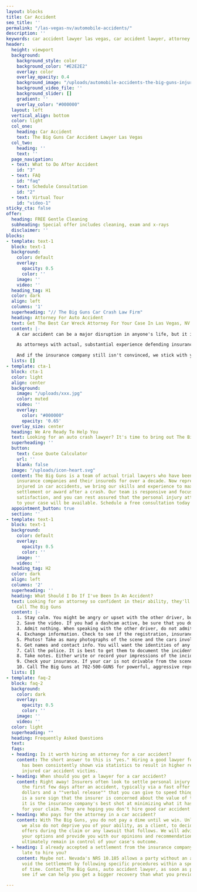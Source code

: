 ```yaml
---
layout: blocks
title: Car Accident
seo_title: ''
permalink: "/las-vegas-nv/automobile-accidents/"
description: ''
keywords: car accident lawyer las vegas, car accident lawyer, attorney for auto accident, car crash law firm, auto crash lawyer, good lawyer for car accident, best car wreck attorney, good car accident lawyers, auto accident lawyer, local auto accident lawyers
header:
  height: viewport
  background:
    background_style: color
    background_color: "#E2E2E2"
    overlay: color
    overlay_opacity: 0.4
    background_image: "/uploads/automobile-accidents-the-big-guns-injury-attorneys-las-vegas.jpg"
    background_video_file: ''
    background_slider: []
    gradient: ''
    overlay_color: "#000000"
  layout: left
  vertical_align: bottom
  color: light
  col_one:
    heading: Car Accident
    text: The Big Guns Car Accident Lawyer Las Vegas
  col_two:
    heading: ''
    text: ''
  page_navigation:
  - text: What to Do After Accident
    id: "3"
  - text: FAQ
    id: "faq"
  - text: Schedule Consultation
    id: "2"
  - text: Virtual Tour
    id: "video-1"
sticky_cta: false
offer:
  heading: FREE Gentle Cleaning
  subheading: Special offer includes cleaning, exam and x-rays
  disclaimer: ''
blocks:
- template: text-1
  block: text-1
  background:
    color: default
    overlay:
      opacity: 0.5
      color: ''
    image: ''
    video: ''
  heading_tag: H1
  color: dark
  align: left
  columns: '1'
  superheading: "// The Big Guns Car Crash Law Firm"
  heading: Attorney For Auto Accident
  text: Get The Best Car Wreck Attorney For Your Case In Las Vegas, NV
  content: |-
    A car accident can be a major disruption in anyone's life, but it is even worse when it results in an injury. It is almost always worth hiring a lawyer to represent you for a car accident for many reasons. The nature of your injuries, the types of treatment that are actually effective, how to negotiate with the insurer of the at-fault driver, and even negotiating the replacement or repairs to your car are all issues that take additional time and expertise to understand and process effectively. Insurers know this, and they often seek to make the situation ""easy"" for claimants by making extraordinarily low offers while you try to deal with the disruption caused by their client.

    As attorneys with actual, substantial experience defending insurance companies and their clients for well over a decade, we know how to handle your personal injury case. We know how to best handle the insurance claim stage and develop the evidence supporting your claim, argue the issues with the insurer's claims handling professionals in a convincing way, and give your claim the best chance of being paid out without the need for a lawsuit. We know what the insurers look at when evaluating your case, and we will do what we can to get them to see your claim's value in the same way we do.

    And if the insurance company still isn't convinced, we stick with you through the lawsuit. We have an active litigation and trial practice, and we will not take a case that we do not feel confident in litigating if need be. As we have actual trial experience, your lawsuit will not be handed off to an attorney you never met and has no history of working on the file.
  lists: []
- template: cta-1
  block: cta-1
  color: light
  align: center
  background:
    image: "/uploads/xxx.jpg"
    color: muted
    video: ''
    overlay:
      color: "#000000"
      opacity: '0.65'
  overlay_size: center
  heading: We Are Ready To Help You
  text: Looking for an auto crash lawyer? It's time to bring out The Big Guns
  superheading: ''
  button:
    text: Case Quote Calculator
    url: ''
    blank: false
  image: "/uploads/icon-heart.svg"
  content: The Big Guns is a team of actual trial lawyers who have been representing
    insurance companies and their insureds for over a decade. Now representing people
    injured in car accidents, we bring our skills and experience to maximize your
    settlement or award after a crash. Our team is responsive and focused on client
    satisfaction, and you can rest assured that the personal injury attorneys assigned
    to your case will be available. Schedule a free consultation today!
  appointment_button: true
  section: ''
- template: text-1
  block: text-1
  background:
    color: default
    overlay:
      opacity: 0.5
      color: ''
    image: ''
    video: ''
  heading_tag: H2
  color: dark
  align: left
  columns: '2'
  superheading: ''
  heading: What Should I Do If I've Been In An Accident?
  text: Looking for an attorney so confident in their ability, they'll front the cost...
    Call The Big Guns
  content: |-
    1. Stay calm. You might be angry or upset with the other driver, but do not lose your cool. Now is not the time to prove your case, nor to express your anger with the other driver.  
    2. Save the video. If you had a dashcam active, be sure that you do what you need to do to ensure that it saves the video footage of the accident. Keep the camera safe. Note whether the other driver's car also had a dashcam.
    3. Admit nothing. When speaking with the other driver, do not admit fault and do not make any statements about whether you are injured. People are often filled with adrenaline after an accident, and pain from the encounter may only set in hours after the event. Let the other side talk, and later take note of what they said.
    4. Exchange information. Check to see if the registration, insurance, and names all match. If not, ask for clarification as to relationships.  
    5. Photos! Take as many photographs of the scene and the cars involved as you can. Save them to a location off of your phone after the accident so that they will not be lost, such as with dropbox, onedrive, box, or icloud. Be sure to get photos of the license plate, any debris on the ground from the accident, and pictures of all of the involved cars together in the same picture to show them relative to each other.  
    6. Get names and contact info. You will want the identities of any witnesses at the scene, including contact information. Also, be sure to note how many people were in each car.
    7. Call the police. It is best to get them to document the incident where possible. Sometimes they will not respond to car accident calls. If this happens, be sure to later turn in a report to the responsible police department with the information you need. For your convenience, here is a link to the form.
    8. Take notes. Either write or record your impressions of the incident, including your observations regarding the other driver's sobriety, their use of a phone, the facts as you recall them, and the like. This will help you later in remembering the details of what happened. A voice recorder or a note program on your smartphone, like Google Keep, Microsoft Onenote, Evernote, and others can help if you do not have a pad and pen handy.  
    9. Check your insurance. If your car is not drivable from the scene, check your insurance policy to see if you have roadside assistance, including towing, available.  
    10. Call The Big Guns at 702-500-GUNS for powerful, aggressive representation for your auto accident.  
  lists: []
- template: faq-2
  block: faq-2
  background:
    color: dark
    overlay:
      opacity: 0.5
      color: ''
    image: ''
    video: ''
  color: light
  superheading: ""
  heading: Frequently Asked Questions
  text: 
  faqs:
  - heading: Is it worth hiring an attorney for a car accident?
    content: The short answer to this is "yes." Hiring a good lawyer for car accidents
      has been consistently shown via statistics to result in higher recoveries for
      injured car accident victims.
  - heading: When should you get a lawyer for a car accident?
    content: Right away! Insurers often look to settle personal injury claims within
      the first few days after an accident, typically via a fast offer of a few thousand
      dollars and a ""verbal release"" that you can give to speed things along. This
      is a sure sign that the insurer is concerned about the value of the claim, and
      it is the insurance company's best shot at minimizing what it has to pay you
      for your claim. They are hoping you don't hire good car accident lawyers.
  - heading: Who pays for the attorney in a car accident?
    content: With The Big Guns, you do not pay a dime until we win. Unlike some others,
      we also do not deprive you of your ability, as a client, to decide on settlement
      offers during the claim or any lawsuit that follows. We will advise you about
      your options and provide you with our opinions and recommendations, but you
      ultimately remain in control of your case's outcome.
  - heading: I already accepted a settlement from the insurance company! Is it too
      late to hire you?
    content: Maybe not. Nevada's NRS 10.185 allows a party without an attorney to
      void the settlement by following specific procedures within a specific amount
      of time. Contact The Big Guns, auto accident lawyer, as soon as possible to
      see if we can help you get a bigger recovery than what you previously accepted.

---
```

